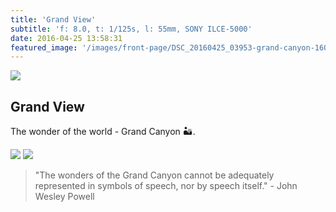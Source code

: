 ```yaml
---
title: 'Grand View'
subtitle: 'f: 8.0, t: 1/125s, l: 55mm, SONY ILCE-5000'
date: 2016-04-25 13:58:31
featured_image: '/images/front-page/DSC_20160425_03953-grand-canyon-1600x1100.jpg'
---
```


![](/images/front-page/DSC_20160425_03953-grand-canyon-1600x1100.jpg)

## Grand View
The wonder of the world - Grand Canyon 🏜.


<div class="gallery" data-columns="3">
	<img src="/images/2016-04/IMG_20160425_145642-grand-canyon-panorama-2200x1100.jpg">
	<img src="/images/2016-04/IMG_20160425_151025-grand-canyon-focus-view-1600x1200.jpg">
</div>

> "The wonders of the Grand Canyon cannot be adequately represented in symbols of speech, nor by speech itself." - John Wesley Powell